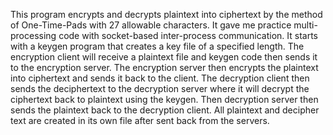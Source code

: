 This program encrypts and decrypts plaintext into ciphertext by the method of One-Time-Pads with 27 allowable characters. It gave me practice multi-processing code with socket-based inter-process communication.
It starts with a keygen program that creates a key file of a specified length. The encryption client will receive a plaintext file and keygen code then sends it to the encryption server. The encryption server
then encrypts the plaintext into ciphertext and sends it back to the client. The decryption client then sends the deciphertext to the decryption server where it will decrypt the ciphertext back to plaintext using the keygen. Then decryption server then sends the plaintext back to the decryption client. All plaintext and decipher text are created in its own file after sent back from the servers.
